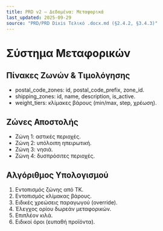 ```yaml
---
title: PRD v2 — Δεδομένα: Μεταφορικά
last_updated: 2025-09-29
source: "PRD/PRD Dixis Τελικό .docx.md (§2.4.2, §3.4.3)"
---
```


# Σύστημα Μεταφορικών

## Πίνακες Ζωνών & Τιμολόγησης
- postal_code_zones: id, postal_code_prefix, zone_id.
- shipping_zones: id, name, description, is_active.
- weight_tiers: κλίμακες βάρους (min/max, step, χρέωση).

## Ζώνες Αποστολής
- Ζώνη 1: αστικές περιοχές.
- Ζώνη 2: υπόλοιπη ηπειρωτική.
- Ζώνη 3: νησιά.
- Ζώνη 4: δυσπρόσιτες περιοχές.

## Αλγόριθμος Υπολογισμού
1. Εντοπισμός ζώνης από ΤΚ.
2. Εντοπισμός κλίμακας βάρους.
3. Ειδικές χρεώσεις παραγωγού (override).
4. Έλεγχος ορίου δωρεάν μεταφορικών.
5. Επιπλέον κιλά.
6. Ειδικοί όροι (ευπαθή προϊόντα).

